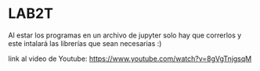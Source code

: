 # LAB2T
Al estar los programas en un archivo de jupyter solo hay que correrlos y este intalará las librerías que sean necesarias :)

link al video de Youtube: https://www.youtube.com/watch?v=8gVgTnjgsqM
